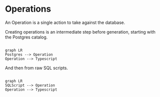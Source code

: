 # Operations

An Operation is a single action to take against the database.

Creating operations is an intermediate step before generation, starting
with the Postgres catalog.

```mermaid

graph LR
Postgres --> Operation
Operation --> Typescript
```

And then from raw SQL scripts.

```mermaid

graph LR
SQLScript --> Operation
Operation --> Typescript
```
